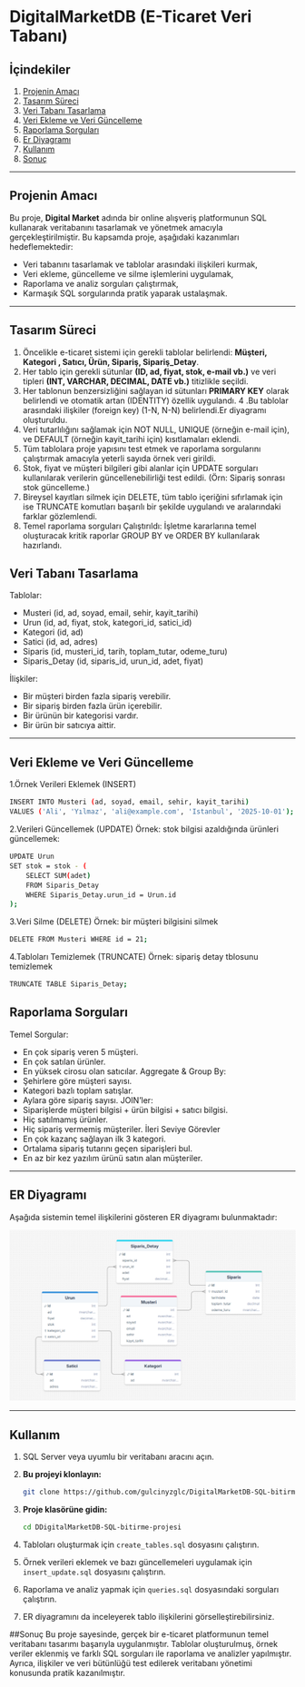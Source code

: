# DigitalMarketDB  (E-Ticaret Veri Tabanı)

## İçindekiler  
1. [Projenin Amacı](#projenin-amacı)
2. [Tasarım Süreci](#tasarım-süreci)  
3. [Veri Tabanı Tasarlama](#veri-tabanı-tasarlama)  
4. [Veri Ekleme ve Veri Güncelleme](#veri-ekleme-ve-veri-güncelleme)  
5. [Raporlama Sorguları](#raporlama-sorguları)  
6. [Er Diyagramı](#er-diyagramı)  
7. [Kullanım](#kullanım)
8. [Sonuç](#sonuç)

---

## Projenin Amacı   
Bu proje, **Digital Market** adında bir online alışveriş platformunun SQL kullanarak veritabanını tasarlamak ve yönetmek amacıyla gerçekleştirilmiştir.
Bu kapsamda proje, aşağıdaki kazanımları hedeflemektedir:  
- Veri tabanını tasarlamak ve tablolar arasındaki ilişkileri kurmak,  
- Veri ekleme, güncelleme ve silme işlemlerini uygulamak,  
- Raporlama ve analiz sorguları çalıştırmak,  
- Karmaşık SQL sorgularında pratik yaparak ustalaşmak.


---
## Tasarım Süreci  
1. Öncelikle e-ticaret sistemi için gerekli tablolar belirlendi: **Müşteri, Kategori , Satıcı, Ürün, Sipariş, Sipariş_Detay**.
2. Her tablo için gerekli sütunlar **(ID, ad, fiyat, stok, e-mail vb.)** ve veri tipleri **(INT, VARCHAR, DECIMAL, DATE vb.)** titizlikle seçildi.
3. Her tablonun benzersizliğini sağlayan id sütunları **PRIMARY KEY** olarak belirlendi ve otomatik artan (IDENTITY) özellik uygulandı.
4 .Bu tablolar arasındaki ilişkiler (foreign key) (1-N, N-N) belirlendi.Er diyagramı oluşturuldu.
5. Veri tutarlılığını sağlamak için NOT NULL, UNIQUE (örneğin e-mail için), ve DEFAULT (örneğin kayit_tarihi için) kısıtlamaları eklendi.
6. Tüm tablolara proje yapısını test etmek ve raporlama sorgularını çalıştırmak amacıyla yeterli sayıda örnek veri girildi. 
7. Stok, fiyat ve müşteri bilgileri gibi alanlar için UPDATE sorguları kullanılarak verilerin güncellenebilirliği test edildi. (Örn: Sipariş sonrası stok güncelleme.)
8. Bireysel kayıtları silmek için DELETE, tüm tablo içeriğini sıfırlamak için ise TRUNCATE komutları başarılı bir şekilde uygulandı ve aralarındaki farklar gözlemlendi.
9. Temel raporlama sorguları Çalıştırıldı: İşletme kararlarına temel oluşturacak kritik raporlar GROUP BY ve ORDER BY kullanılarak hazırlandı. 

## Veri Tabanı Tasarlama

Tablolar:
- Musteri (id, ad, soyad, email, sehir, kayit_tarihi)
- Urun (id, ad, fiyat, stok, kategori_id, satici_id)
- Kategori (id, ad)
- Satici (id, ad, adres)
- Siparis (id, musteri_id, tarih, toplam_tutar, odeme_turu)
- Siparis_Detay (id, siparis_id, urun_id, adet, fiyat)

İlişkiler:
- Bir müşteri birden fazla sipariş verebilir.
- Bir sipariş birden fazla ürün içerebilir.
- Bir ürünün bir kategorisi vardır.
- Bir ürün bir satıcıya aittir.


---

## Veri Ekleme ve Veri Güncelleme

1.Örnek Verileri Eklemek (INSERT)

```bash
INSERT INTO Musteri (ad, soyad, email, sehir, kayit_tarihi)
VALUES ('Ali', 'Yılmaz', 'ali@example.com', 'Istanbul', '2025-10-01');
```

2.Verileri Güncellemek (UPDATE)
Örnek: stok bilgisi azaldığında ürünleri güncellemek:
```bash
UPDATE Urun
SET stok = stok - (
    SELECT SUM(adet)
    FROM Siparis_Detay
    WHERE Siparis_Detay.urun_id = Urun.id
);
```
3.Veri Silme (DELETE)
Örnek: bir müşteri bilgisini silmek
```bash
DELETE FROM Musteri WHERE id = 21;
```
4.Tabloları Temizlemek (TRUNCATE)
Örnek: sipariş detay tblosunu temizlemek
```bash
TRUNCATE TABLE Siparis_Detay;
```
## Raporlama Sorguları
Temel Sorgular:
- En çok sipariş veren 5 müşteri.
- En çok satılan ürünler.
- En yüksek cirosu olan satıcılar.
Aggregate & Group By:
- Şehirlere göre müşteri sayısı.
- Kategori bazlı toplam satışlar.
- Aylara göre sipariş sayısı.
JOIN’ler:
- Siparişlerde müşteri bilgisi + ürün bilgisi + satıcı bilgisi.
- Hiç satılmamış ürünler.
- Hiç sipariş vermemiş müşteriler.
İleri Seviye Görevler 
- En çok kazanç sağlayan ilk 3 kategori.
- Ortalama sipariş tutarını geçen siparişleri bul.
- En az bir kez yazılım ürünü satın alan müşteriler.


---

## ER Diyagramı  
Aşağıda sistemin temel ilişkilerini gösteren ER diyagramı bulunmaktadır:  

![ER Diagram](./er_diagram_DigitalMarketDB.png)  


---

## Kullanım  

1.  SQL Server veya uyumlu bir veritabanı aracını açın.

2.  **Bu projeyi klonlayın:**

    ```bash
    git clone https://github.com/gulcinyzglc/DigitalMarketDB-SQL-bitirme-projesi
    ```

3.  **Proje klasörüne gidin:**

    ```bash
    cd DDigitalMarketDB-SQL-bitirme-projesi
    ```
    
4.  Tabloları oluşturmak için `create_tables.sql` dosyasını çalıştırın.
5.  Örnek verileri eklemek ve bazı güncellemeleri uygulamak için `insert_update.sql` dosyasını çalıştırın.
6.  Raporlama ve analiz yapmak için `queries.sql` dosyasındaki sorguları çalıştırın.
7.  ER diyagramını da inceleyerek tablo ilişkilerini görselleştirebilirsiniz.
   
##Sonuç
Bu proje sayesinde, gerçek bir e-ticaret platformunun temel veritabanı tasarımı başarıyla uygulanmıştır. Tablolar oluşturulmuş, örnek veriler eklenmiş ve farklı SQL sorguları ile raporlama ve analizler yapılmıştır. Ayrıca, ilişkiler ve veri bütünlüğü test edilerek veritabanı yönetimi konusunda pratik kazanılmıştır.








